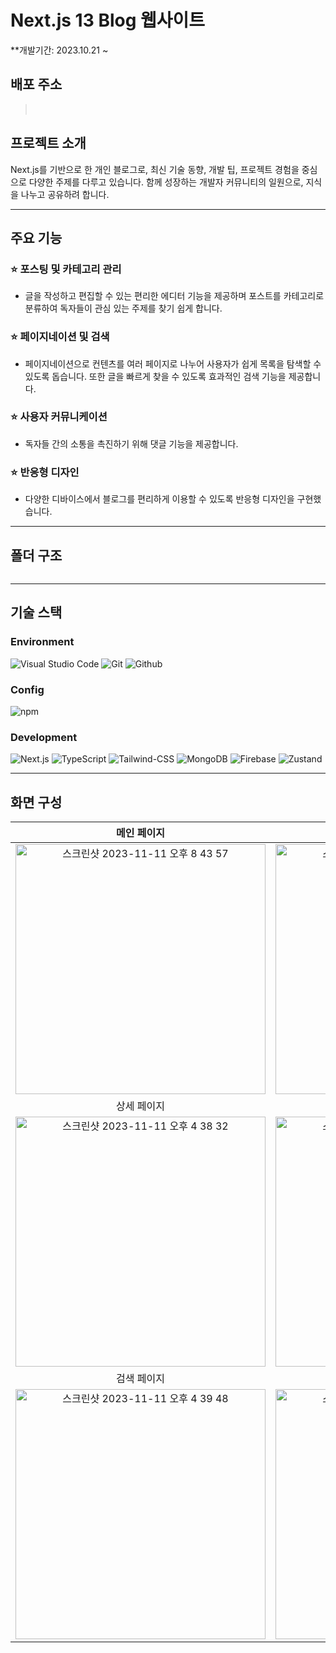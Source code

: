 # Next.js 13 Blog 웹사이트
**개발기간: 2023.10.21 ~ 

## 배포 주소
> []() <br>

## 프로젝트 소개
Next.js를 기반으로 한 개인 블로그로, 최신 기술 동향, 개발 팁, 프로젝트 경험을 중심으로 다양한 주제를 다루고 있습니다. 함께 성장하는 개발자 커뮤니티의 일원으로, 지식을 나누고 공유하려 합니다.

---
## 주요 기능

### ⭐️ 포스팅 및 카테고리 관리
- 글을 작성하고 편집할 수 있는 편리한 에디터 기능을 제공하며 포스트를 카테고리로 분류하여 독자들이 관심 있는 주제를 찾기 쉽게 합니다.

### ⭐️ 페이지네이션 및 검색
- 페이지네이션으로 컨텐츠를 여러 페이지로 나누어 사용자가 쉽게 목록을 탐색할 수 있도록 돕습니다. 또한 글을 빠르게 찾을 수 있도록 효과적인 검색 기능을 제공합니다.

### ⭐️ 사용자 커뮤니케이션
- 독자들 간의 소통을 촉진하기 위해 댓글 기능을 제공합니다.

### ⭐️ 반응형 디자인
- 다양한 디바이스에서 블로그를 편리하게 이용할 수 있도록 반응형 디자인을 구현했습니다.

---

## 폴더 구조
```

```
---

## 기술 스택

### Environment
![Visual Studio Code](https://img.shields.io/badge/Visual%20Studio%20Code-007ACC?style=for-the-badge&logo=Visual%20Studio%20Code&logoColor=white)
![Git](https://img.shields.io/badge/Git-F05032?style=for-the-badge&logo=Git&logoColor=white)
![Github](https://img.shields.io/badge/GitHub-181717?style=for-the-badge&logo=GitHub&logoColor=white)             

### Config
![npm](https://img.shields.io/badge/npm-CB3837?style=for-the-badge&logo=npm&logoColor=white)        

### Development
![Next.js](https://img.shields.io/badge/Next.js-000000?style=for-the-badge&logo=next.js&logoColor=61DAFB)
![TypeScript](https://img.shields.io/badge/Typescript-3178C6?style=for-the-badge&logo=Typescript&logoColor=white)
![Tailwind-CSS](https://img.shields.io/badge/Tailwind-06B6D4?style=for-the-badge&logo=Tailwindcss&logoColor=white)
![MongoDB](https://img.shields.io/badge/MongoDB-47A248?style=for-the-badge&logo=MongoDB&logoColor=white)
![Firebase](https://img.shields.io/badge/Firebase-FFCA28?style=for-the-badge&logo=Firebase&logoColor=white)
![Zustand](https://img.shields.io/badge/Zustand-EA4AAA?style=for-the-badge&logo=Zustand&logoColor=white)

---
## 화면 구성
| 메인 페이지  |  로그인 및 회원가입   |
| :-------------------------------------------: | :------------: |
|  <img width="400" alt="스크린샷 2023-11-11 오후 8 43 57" src="https://github.com/geonwooPark/myblog/assets/136573728/2ae1d0b2-486b-4a3b-9820-61c1fc41b2cc"> |  <img width="400" alt="스크린샷 2023-11-11 오후 8 44 24" src="https://github.com/geonwooPark/myblog/assets/136573728/46e37087-cabf-4ff9-b4d1-68b6560e485e">|  
| 상세 페이지   |  포스팅 페이지   |  
| <img width="400" alt="스크린샷 2023-11-11 오후 4 38 32" src="https://github.com/geonwooPark/myblog/assets/136573728/d556ae42-6b1c-440e-a3f6-c358f228ed8f"> |  <img width="400" alt="스크린샷 2023-11-11 오후 4 38 20" src="https://github.com/geonwooPark/myblog/assets/136573728/775235c4-a0ae-4f1e-93a8-3f9def62b126">|
| 검색 페이지  |  마이 페이지   |
|  <img width="400" alt="스크린샷 2023-11-11 오후 4 39 48" src="https://github.com/geonwooPark/myblog/assets/136573728/bd5c1c06-d070-4c90-9348-7b482ab33534"> |  <img width="400" alt="스크린샷 2023-11-11 오후 8 44 15" src="https://github.com/geonwooPark/myblog/assets/136573728/23383793-bcf6-49a8-a73d-5a0c781d9ce0">|   
